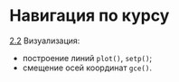 # Навигация по курсу

[2.2](/2._Обработка_табличных_данных_и_их_визуализация_в_Python/2.2_Задача._Построение_графиков_функций_и_рисование_плоских_фигур.ipynb) 
Визуализация:
* построение линий `plot()`, `setp()`; 
* смещение осей координат `gce()`. 
